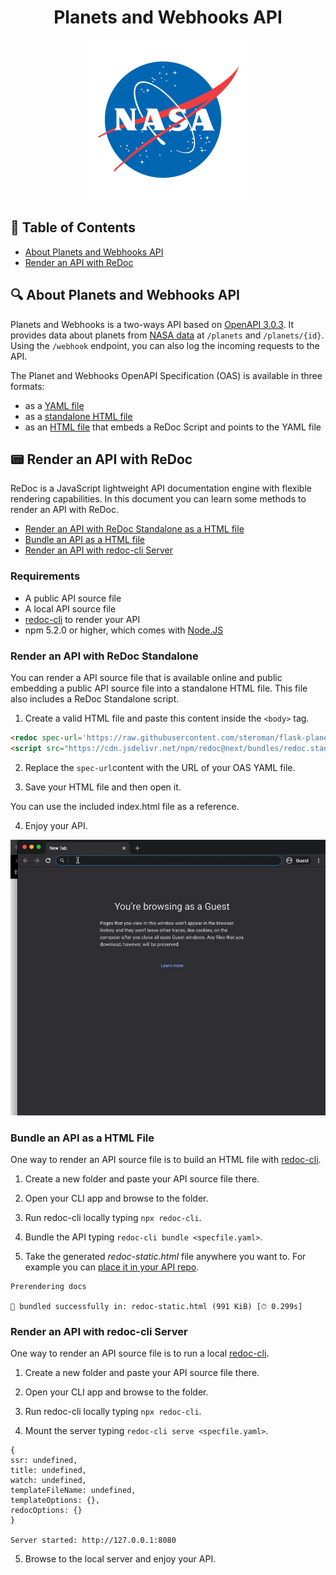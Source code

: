 <div align="center">

# Planets and Webhooks API
 ![NASA's logo](/docs/assets/nasa-logo.png)

</div>

## 📖 Table of Contents

- [About Planets and Webhooks API](#📄-about)
- [Render an API with ReDoc](#📟-render-an-api-with-redoc)

## 🔍 About Planets and Webhooks API

Planets and Webhooks is a two-ways API based on [OpenAPI 3.0.3](https://www.openapis.org/ "Link to the OpenAPI website"). It provides data about planets from [NASA data](https://solarsystem.nasa.gov/moons/in-depth/ "Link to NASA") at `/planets` and `/planets/{id}`. Using the `/webhook` endpoint, you can also log the incoming requests to the API.

The Planet and Webhooks OpenAPI Specification (OAS) is available in three formats:

 - as a [YAML file](openapi.yaml)
 - as a [standalone HTML file](redoc-static.html)
 - as an [HTML file](index.html) that embeds a ReDoc Script and points to the YAML file

## 📟 Render an API with ReDoc

ReDoc is a JavaScript lightweight API documentation engine with flexible rendering capabilities. In this document you can learn some methods to render an API with ReDoc.

- [Render an API with ReDoc Standalone as a HTML file](#render-an-api-with-redoc-standalone)
- [Bundle an API as a HTML file](#bundle-an-api-as-a-html-file)
- [Render an API with redoc-cli Server](#render-an-api-with-redoc-cli-server)

### Requirements

- A public API source file
- A local API source file
- [redoc-cli](https://github.com/Redocly/redoc/tree/master/cli "Link to ReDoc CLI GitHub page") to render your API
- npm 5.2.0 or higher, which comes with [Node.JS](https://nodejs.org/es/ "Link to Node.JS's website")

### Render an API with ReDoc Standalone

You can render a API source file that is available online and public embedding a public API source file into a standalone HTML file. This file also includes a ReDoc Standalone script.

1. Create a valid HTML file and paste this content inside the `<body>` tag.

  ```html
  <redoc spec-url='https://raw.githubusercontent.com/steroman/flask-planets/main/openapi/openapi.yaml'></redoc>
  <script src="https://cdn.jsdelivr.net/npm/redoc@next/bundles/redoc.standalone.js"> </script>
  ```
2. Replace the `spec-url`content with the URL of your OAS YAML file.

3. Save your HTML file and then open it.  

  You can use the included index.html file as a reference.

4. Enjoy your API.  

  ![The OAS rendered with ReDoc](/docs/assets/redoc-oas.gif)

### Bundle an API as a HTML File

One way to render an API source file is to build an HTML file with [redoc-cli](https://github.com/Redocly/redoc/tree/master/cli "Link to ReDoc CLI GitHub page").

1. Create a new folder and paste your API source file there.

2. Open your CLI app and browse to the folder.

3. Run redoc-cli locally typing `npx redoc-cli`.

4. Bundle the API typing `redoc-cli bundle <specfile.yaml>`.

5. Take the generated *redoc-static.html* file anywhere you want to. For example you can [place it in your API repo](standalone-oas.html).

  ```cli
  Prerendering docs

  🎉 bundled successfully in: redoc-static.html (991 KiB) [⏱ 0.299s]
  ```

### Render an API with redoc-cli Server

One way to render an API source file is to run a local [redoc-cli](https://github.com/Redocly/redoc/tree/master/cli "Link to ReDoc CLI GitHub page").

1. Create a new folder and paste your API source file there.

2. Open your CLI app and browse to the folder.

3. Run redoc-cli locally typing `npx redoc-cli`.

4. Mount the server typing `redoc-cli serve <specfile.yaml>`.

  ```CLI
  {
  ssr: undefined,
  title: undefined,
  watch: undefined,
  templateFileName: undefined,
  templateOptions: {},
  redocOptions: {}
  }

  Server started: http://127.0.0.1:8080
  ```

5. Browse to the local server and enjoy your API.
